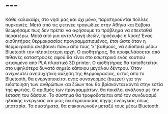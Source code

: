 # ---
Κάθε καλοκαίρι, στο νησί μας και όχι μόνο, παρατηρούνται πολλές πυρκαγιές. Μετά από τις φετινές τραγωδίες στην Αθήνα και Εύβοια θεωρήσαμε πώς δεν πρέπει να αφήσουμε το πρόβλημα να επεκταθεί περαιτέρω. Μετά από μια ανταλλαγή ιδεών, προέκυψε η λύση! Ένας αισθητήρας θερμοκρασίας προγραμματισμένος, έτσι ώστε όταν η θερμοκρασία ανεβαίνει πάνω από τους 'x' βαθμούς, να ειδοποιεί μέσω Bluetooth την πλησιέστερη αρχή. Ο αισθητήρας, θα προφυλάσσεται από πιθανές καταστροφές αφού θα είναι στο εσωτερικό ενός κουτιού φτιαγμένο από PLA πλαστικό 3D printer. Ο αισθητήρας θα τοποθετείται στο υψηλότερο δυνατό σημείο κάποιου μεγάλου δέντρου. Όταν ανιχνευτεί ανησυχητική αύξηση της θερμοκρασίας, εκτός από το Bluetooth, θα ενεργοποιείται ενας συναγερμός (buzzer) για την ειδοποίηση των ανθρώπων και ζώων που θα βρίσκονται κοντά στην εστία της φωτιάς. Ο αριθμός των προγραμμάτων, θα ποικίλει ανάλογα με την έκταση του δάσους. Το σύστημα θα τροφοδοτείται από τον συνδυασμό ηλιακής ενέργειας και μιας δευτερεύουσας πηγής ενέργειας όπως μπαταρία. Τα συστήματα, θα επικοινωνούν μεταξύ τους μέσω Bluetooth.
